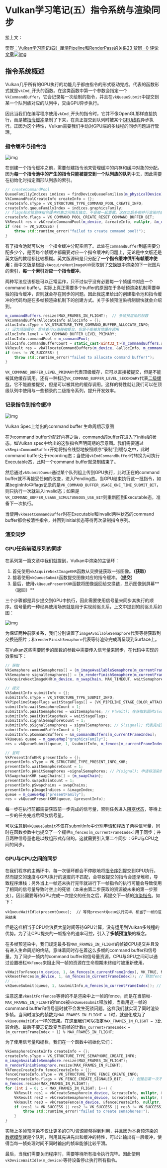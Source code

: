 # Vulkan学习笔记(五）指令系统与渲染同步

接上文：

[栗野：Vulkan学习笔记(四）厘清Pipeline和RenderPass的关系23 赞同 · 0 评论文章![img](./assets/v2-fef9860b499784cd7df9c5055ca9fdac_180x120-1735288596461-414.jpg)](https://zhuanlan.zhihu.com/p/539718382)

## **指令系统概述**

Vulkan几乎所有的GPU执行的功能几乎都由指令的形式驱动完成。代表的函数形式就是`vkCmd_`开头的函数。在这类函数中第一个参数会指定一个`VkCommandBuffer`，它会记录每一次绘制的指令，并且在`vkQueueSubmit`中提交到某一个队列族对应的队列中，交由GPU异步执行。

因此当我们在编写程序使用`vkCmd_`开头的指令时，它并不像OpenGL那样直接执行，而是被[指令缓冲](https://zhida.zhihu.com/search?content_id=208652660&content_type=Article&match_order=1&q=指令缓冲&zhida_source=entity)录制了下来，在真正提交到队列时被某个[GPU线程](https://zhida.zhihu.com/search?content_id=208652660&content_type=Article&match_order=1&q=GPU线程&zhida_source=entity)异步执行。正因为这个特性，Vulkan需要我们手动对GPU端的多线程的同步问题进行管理。

### **指令缓冲与指令池**

![img](./assets/v2-c7384731c0ca1887fd8a1a161ae7474c_1440w.jpg)

在创建一个指令缓冲之前，需要创建指令池来管理缓冲的内存和缓冲对象的分配。因为**每一个指令池中的产生的指令只能被提交到一个队列族的队列**中去，因此需要在初始化时指定图形队列族的索引。

```cpp
// createCommandPool
QueueFamiliyIndices indices = findDeviceQueueFamilies(m_physicalDevice);
VkCommandPoolCreateInfo createInfo = {};
createInfo.sType = VK_STRUCTURE_TYPE_COMMAND_POOL_CREATE_INFO;
createInfo.queueFamilyIndex = indices.graphicsFamily;
// flags标志位意味指令缓冲对象之间相互独立，不会被一起重置。这在之后多帧并行渲染时会用到。
createInfo.flags = VK_COMMAND_POOL_CREATE_RESET_COMMAND_BUFFER_BIT;
VkResult res = vkCreateCommandPool(m_device, &createInfo, nullptr, &m_commandPool);
if (res != VK_SUCCESS) {
    throw std::runtime_error("failed to create command pool!");
}
```

有了指令池就可以为一个指令缓冲分配空间了。此处在`commandBuffer`到底需要分配多少个，是否每个帧缓冲都需要对应一个指令缓冲的问题上，无论是中文版还是英文版的教程都比较模糊。英文版源码是只分配了**一个指令缓冲供所有帧缓冲使用**；而中文版是根据`vkAcquireNextImageKHR`获取到了[交换链](https://zhida.zhihu.com/search?content_id=208652660&content_type=Article&match_order=1&q=交换链&zhida_source=entity)中渲染的下一张图片的索引，**每一个索引对应一个指令缓冲**。

两种写法应该都是可以正常运作，只不过似乎没有必要每一个帧缓冲对应一个command buffer。实际上真正需要多个buffer的原因在于多帧预渲染机制需要单独的指令缓冲，否则就会存在同步的问题。因此我这里给出的创建指令池和指令缓冲的代码均是在多帧预渲染机制下的创建方式。关于多帧预渲染机制很快就会介绍到。

```cpp
m_commandBuffers.resize(MAX_FRAMES_IN_FLIGHT);  // 多帧预渲染的帧数
VkCommandBufferAllocateInfo allocInfo = {};
allocInfo.sType = VK_STRUCTURE_TYPE_COMMAND_BUFFER_ALLOCATE_INFO;
// 设为顶级缓存，意味着可以直接被提交，但是不能被其他缓存调用
allocInfo.level = VK_COMMAND_BUFFER_LEVEL_PRIMARY;
allocInfo.commandPool = m_commandPool;
allocInfo.commandBufferCount = static_cast<uint32_t>(m_commandBuffers.size());
VkResult res = vkAllocateCommandBuffers(m_device, &allocInfo, m_commandBuffers.data());
if (res != VK_SUCCESS) {
    throw std::runtime_error("failed to allocate command buffer!");
}
```

`VK_COMMAND_BUFFER_LEVEL_PRIMARY`代表顶级缓存，它可以直接被提交，但是不能被其他缓存调用。还有一种标记`VK_COMMAND_BUFFER_LEVEL_SECONDARY`代表[二级缓存](https://zhida.zhihu.com/search?content_id=208652660&content_type=Article&match_order=1&q=二级缓存&zhida_source=entity)，它不能直接提交，但是可以被其他的缓存调用。这样的特性就让我们可以在顶级队列中使用与一些预录的二级指令系列，提升开发效率。

### **记录指令到指令缓冲**

![img](./assets/v2-7e0ae9c55bdbae3b16e7f3ae0cef9e67_1440w.jpg)

Vulkan Spec上给出的command buffer 生命周期示意图

在为command buffer分配好内存之后，command的buffer在进入了initial的状态。如Vulkan spec中给出的这张指令声明周期的示意图。我们需要通过`vkBeginCommandBuffer`开始将指令线型地按照顺序“录制”到缓存之中，此时command buffer处于recording态；当使用`vkEndCommandBuffer`时转换为可执行Executable态，此时一个command buffer就录制结束了。

然后通过`vkSubmitQueue`通过某个队列组上传到GPU执行，此时正在的command buffer就不再接受任何的改变，进入Pending态。当GPU结束执行这一批指令，如果beginInfo中flags记录的是`VK_COMMAND_BUFFER_USAGE_ONE_TIME_SUBMIT_BIT`，则只执行一次就进入invalid态；如果是`VK_COMMAND_BUFFER_USAGE_SIMULTANEOUS_USE_BIT`则重新回到Executable态，准备下一次执行。

当使用`vkResetCommandBuffer`时在Executable和Invalid两种状态的command buffer都会被清空指令，并回到Initial状态等待再次录制指令序列。

### **渲染同步**

### **GPU任务前驱序列的同步**

在系列第一篇文章中我们就提到，Vulkan中渲染的主循环：

1. 首先使用`vkAcquireNextImageKHR`函数从交换链获取一张图像。**（获取）**
2. 接着使用`vkQueueSubmit`函数提交图像对应的指令缓冲。**（提交）**
3. 最后，使用`vkQueuePresentKHR`函数将图像返回给交换链，显示图像到屏幕**（返回）**

三个步骤都是异步提交到GPU中执行，因此需要使用信号量来同步其执行的顺序。信号量的一种经典使用场景就是用于实现前驱关系，上文中提到的前驱关系如图：

![img](./assets/v2-800b31682efa868adadf6d836cbf0ede_1440w.jpg)

为保证两种前驱关系，我们分别设置了`imageAvailableSemaphore`代表等待获取到交换链图片；和`renderFinishSemaphore`代表等待渲染完成再呈现到Surface上。

在Vulkan这些需要同步的函数的参数中需要传入信号量来同步，在代码中实现的效果如下：

```cpp
// 获取
VkSemaphore waitSemaphores[] = {m_imageAvailableSemaphore[m_currentFrameIndex]}; // 为等待从交换链获取图片的信号量
VkSemaphore signalSemaphores[] = {m_renderFinishSemaphore[m_currentFrameIndex]};
vkAcquireNextImageKHR(m_device, m_swapChain, MAX_TIMEOUT, waitSemaphores[0], VK_NULL_HANDLE,&imageIndex); //开始获取的同时 P(wait);当获取之后就会S(wait);

// 提交
VkSubmitInfo submitInfo = {};
submitInfo.sType = VK_STRUCTURE_TYPE_SUBMIT_INFO;
VkPipelineStageFlags waitStageFlags[] = {VK_PIPELINE_STAGE_COLOR_ATTACHMENT_OUTPUT_BIT};
submitInfo.waitSemaphoreCount = 1;
submitInfo.pWaitSemaphores = waitSemaphores; // P(wait); 在获取到图片S(wait)就submit指令
submitInfo.pWaitDstStageMask = waitStageFlags;
submitInfo.signalSemaphoreCount = 1;
submitInfo.pSignalSemaphores = signalSemaphores; // S(signal); 代表完成渲染，可以呈现
submitInfo.commandBufferCount = 1;
submitInfo.pCommandBuffers = &m_commandBuffers[m_currentFrameIndex];
VkQueue& queue = m_queueMap["graphicsFamily"];
res = vkQueueSubmit(queue, 1, &submitInfo, m_fences[m_currentFrameIndex]); // 提交渲染指令的时候一并提交这一帧的栅栏

// 呈现
VkPresentInfoKHR presentInfo = {};
presentInfo.sType = VK_STRUCTURE_TYPE_PRESENT_INFO_KHR;
presentInfo.waitSemaphoreCount = 1;
presentInfo.pWaitSemaphores =signalSemaphores; // P(signal); 申请将渲染的内容呈现
VkSwapchainKHR swapChains[] = {m_swapChain};
presentInfo.swapchainCount = 1;
presentInfo.pSwapchains = swapChains;
presentInfo.pImageIndices = &imageIndex;
queue = m_queueMap["presentFamily"];
res = vkQueuePresentKHR(queue, &presentInfo);
```

每一步在执行前都需要获取前一步完成的信号量，否则任务进入[阻塞状态](https://zhida.zhihu.com/search?content_id=208652660&content_type=Article&match_order=1&q=阻塞状态&zhida_source=entity)，等待上一步的任务完成后释放信号量。

可以注意到`vkQueueSubmit`不仅在submitInfo中分别申请和释放了两种信号量，同时在函数参数中也提交了一个栅栏`m_fences[m_currentFrameIndex]`用于同步；并且两种信号量也是以数组形式存储的。这就需要引入第二个同步：GPU与CPU之间的同步。

### **GPU与CPU之间的同步**

在我们程序的主循环中，每一次循环都会不停歇地将[指令序列](https://zhida.zhihu.com/search?content_id=208652660&content_type=Article&match_order=2&q=指令序列&zhida_source=entity)提交到GPU执行。然而提交的速度与GPU执行的速度的不匹配，会导致提交的指令会逐渐堆积，导致程序爆栈；另外当上一帧还未执行完毕就进行下一帧指令的执行可能会导致使用了相同的信号量导致时空上的死锁（本来由第二步获取的资源被未来的第一步预支）。因此需要等待GPU完成一次提交的任务之后，再提交下一帧的[渲染指令](https://zhida.zhihu.com/search?content_id=208652660&content_type=Article&match_order=2&q=渲染指令&zhida_source=entity)。如下：

```text
vkQueueWaitIdle(presentQueue);  // 等待presentQueue执行完毕，相当于一帧的渲染结束
```

但是这样相当于CPU会浪费大量时间等待GPU计算，没有运用到Vulkan多线程的优势。为了让CPU提交的一帧指令的速率可控，引入了**多帧预渲染**的概念。

在多帧预渲染中，我们规定最多有`MAX_FRAMES_IN_FLIGHT`的帧被CPU提交并且没有进入生命周期的终结，意味着同时存在着这么多帧的command buffer和信号量。为了同步一帧内的command buffer和信号量资源，CPU与GPU之间可以通过设置栅栏`VkFence`来阻止同一帧的资源在生命周期未终结时被重新使用。

```cpp
vkWaitForFences(m_device, 1, &m_fences[m_currentFrameIndex], VK_TRUE, MAX_TIMEOUT); // 等待某个预渲染的帧被GPU处理完毕，通过栅栏，实现不会提交过多的帧
vkResetFences(m_device, 1, &m_fences[m_currentFrameIndex]); // 释放fence
// ...
vkQueueSubmit(queue, 1, &submitInfo,m_fences[m_currentFrameIndex]); // 提交渲染指令的时候一并提交这一帧的栅栏
```

注意这里`vkWaitForFences`等待的不是渲染中上一帧的fence，而是在当前帧-`MAX_FRAMES_IN_FLIGHT`的fence被`vkQueueSubmit`释放掉，当重用这一帧的conmmand buffer和信号量时就不会发生死锁问题。这样我们就实现了同时渲染多帧。当同时渲染的帧数为`MAX_FRAMES_IN_FLIGHT = 1`时，就退化成为了`vkQueueWaitIdle`一样的效果。在这里我们可以指定`MAX_FRAMES_IN_FLIGHT = 3`比较合适。最后不要忘记改变当前帧的计数`m_currentFrameIndex = (m_currentFrameIndex + 1) % MAX_FRAMES_IN_FLIGHT;`

为了使用信号量和栅栏，我们在一个函数中初始化它们：

```cpp
VkSemaphoreCreateInfo createInfo = {};
createInfo.sType = VK_STRUCTURE_TYPE_SEMAPHORE_CREATE_INFO;
m_imageAvailableSemaphore.resize(MAX_FRAMES_IN_FLIGHT);
m_renderFinishSemaphore.resize(MAX_FRAMES_IN_FLIGHT);
VkFenceCreateInfo fenceCreateInfo = {};
fenceCreateInfo.sType = VK_STRUCTURE_TYPE_FENCE_CREATE_INFO;
fenceCreateInfo.flags = VK_FENCE_CREATE_SIGNALED_BIT;   // 创建后第一次不会被waitFence阻塞
m_fences.resize(MAX_FRAMES_IN_FLIGHT);
for (int i = 0; i < MAX_FRAMES_IN_FLIGHT; i++) {
    VkResult res1 = vkCreateSemaphore(m_device, &createInfo, nullptr, &m_imageAvailableSemaphore[i]);
    VkResult res2 = vkCreateSemaphore(m_device, &createInfo, nullptr, &m_renderFinishSemaphore[i]);
    VkResult res3 = vkCreateFence(m_device, &fenceCreateInfo, nullptr,  &m_fences[i]);
    if (res1 != VK_SUCCESS || res2 != VK_SUCCESS || res3 != VK_SUCCESS) {
        throw std::runtime_error("failed to create semaphores!");
    }
}
```

实际上多帧预渲染不仅让更多的CPU资源能够得到利用，并且因为本身预渲染的[数据模型](https://zhida.zhihu.com/search?content_id=208652660&content_type=Article&match_order=1&q=数据模型&zhida_source=entity)就是个队列，利用其先进先出和缓冲的特性，可以让输出有一层缓冲，使得当每一帧处理时间不同时输出的帧率能够比较平滑。

最后，当我们需要关闭程序时，需要等待所有指令执行完毕。因此使用`vkDeviceWaitIdle(m_device)`等待设备停止执行所有指令。

